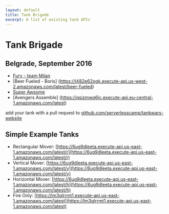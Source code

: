 ```yaml
---
layout: default
title: Tank Brigade
excerpt: A list of existing tank APIs
---
```


# Tank Brigade

## Belgrade, September 2016

* [Fury - team Milan](https://vpaed0ruq8.execute-api.us-east-1.amazonaws.com/latest)
* [Beer Fueled - Boris] (https://l482e62ogk.execute-api.us-west-2.amazonaws.com/latest/beer-fueled)
* [Super Awsome](https://txzvf9a5sf.execute-api.us-east-1.amazonaws.com/latest)
* [Avengers Assemble] (https://qsizmwq6jc.execute-api.eu-central-1.amazonaws.com/latest)

add your tank with a pull request to [github.com/serverlesscamp/tankwars-website](https://github.com/serverlesscamp/tankwars-website/tree/master/pages/tank_brigade.md)

## Simple Example Tanks

* Rectangular Mover: [https://6ug9dleeta.execute-api.us-east-1.amazonaws.com/latest/r](https://6ug9dleeta.execute-api.us-east-1.amazonaws.com/latest/r)
* Vertical Mover: [https://6ug9dleeta.execute-api.us-east-1.amazonaws.com/latest/v](https://6ug9dleeta.execute-api.us-east-1.amazonaws.com/latest/v)
* Horizontal Mover: [https://6ug9dleeta.execute-api.us-east-1.amazonaws.com/latest/h](https://6ug9dleeta.execute-api.us-east-1.amazonaws.com/latest/h)
* Fire Only: [https://lm3glrrmt1.execute-api.us-east-1.amazonaws.com/latest](https://lm3glrrmt1.execute-api.us-east-1.amazonaws.com/latest)
